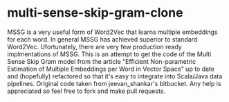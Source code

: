 # multi-sense-skip-gram-clone
MSSG is a very useful form of Word2Vec that learns multiple embeddings for each word. In general MSSG has achieved superior to standard Word2Vec. Ufortunately, there are very few production ready implmentations of MSSG. This is an attempt to get the code of the Multi Sense Skip Gram model from the article "Efficient Non-parametric Estimation of Multiple Embeddings per Word in Vector Space" up to date and (hopefully) refactored so that it's easy to integrate into Scala/Java data pipelines. Original code taken from jeevan_shankar's bitbucket. Any help is appreciated so feel free to fork and make pull requests.
